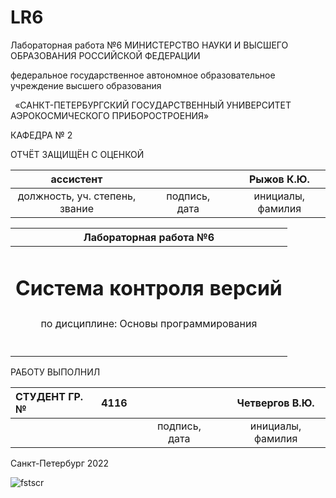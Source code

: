 ﻿# LR6
Лабораторная работа №6
МИНИСТЕРСТВО НАУКИ И ВЫСШЕГО ОБРАЗОВАНИЯ РОССИЙСКОЙ ФЕДЕРАЦИИ

федеральное государственное автономное образовательное учреждение высшего образования

` `«САНКТ-ПЕТЕРБУРГСКИЙ ГОСУДАРСТВЕННЫЙ УНИВЕРСИТЕТ 
АЭРОКОСМИЧЕСКОГО ПРИБОРОСТРОЕНИЯ»

КАФЕДРА № 2


ОТЧЁТ ЗАЩИЩЁН С ОЦЕНКОЙ 


|ассистент||||Рыжов К.Ю.|
| :-: | :-: | :-: | :-: | :-: |
|должность, уч. степень, звание||подпись, дата||инициалы, фамилия|


|Лабораторная работа №6|
| :-: |
|<h1>Система контроля версий</h1>|
|по дисциплине: Основы программирования|
|<h3></h3>|
||
РАБОТУ ВЫПОЛНИЛ

|СТУДЕНТ ГР. №|4116||||Четвергов В.Ю.|
| :- | :-: | :-: | :-: | :-: | :-: |
||||подпись, дата||инициалы, фамилия|

Санкт-Петербург 2022

![fstscr](C:/Users/chetv/source/repos/ChetvergovVsewolod4116/LR6/GitLaba/screen1.jpg)